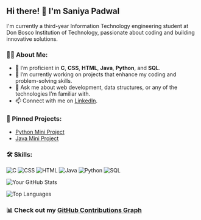## Hi there! 👋 I'm Saniya Padwal
I'm currently a third-year Information Technology engineering student at Don Bosco Institution of Technology, passionate about coding and building innovative solutions. 

### 👩‍💻 About Me:
- 🌱 I’m proficient in **C**, **CSS**, **HTML**, **Java**, **Python**, and **SQL**.
- 🔭 I’m currently working on projects that enhance my coding and problem-solving skills.
- 💬 Ask me about web development, data structures, or any of the technologies I’m familiar with.
- 📫 Connect with me on [LinkedIn](https://www.linkedin.com/in/saniya-padwal-1684a32a8/).

### 🔧 Pinned Projects:
- [Python Mini Project](https://github.com/NiranjanKumarYadav36/Python_Mini_-Project-.git)
- [Java Mini Project](https://github.com/Dushyantbhagwat/Java_miniproject.git)

### 🛠️ Skills:
![C](https://img.shields.io/badge/C-00599C?style=for-the-badge&logo=c&logoColor=white)
![CSS](https://img.shields.io/badge/CSS-1572B6?style=for-the-badge&logo=css3&logoColor=white)
![HTML](https://img.shields.io/badge/HTML-E34F26?style=for-the-badge&logo=html5&logoColor=white)
![Java](https://img.shields.io/badge/Java-ED8B00?style=for-the-badge&logo=java&logoColor=white)
![Python](https://img.shields.io/badge/Python-3776AB?style=for-the-badge&logo=python&logoColor=white)
![SQL](https://img.shields.io/badge/SQL-4479A1?style=for-the-badge&logo=MySQL&logoColor=white)

![Your GitHub Stats](https://github-readme-stats.vercel.app/api?username=saniyapadwal&show_icons=true&theme=radical)

![Top Languages](https://github-readme-stats.vercel.app/api/top-langs/?username=saniyapadwal&layout=compact)

### 📊 Check out my [GitHub Contributions Graph](https://github.com/saniyapadwal)




